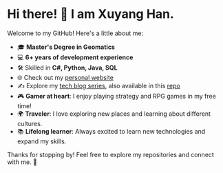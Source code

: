# Hi there! 👋  I am Xuyang Han.

Welcome to my GitHub! Here's a little about me:  

- 🎓 **Master's Degree in Geomatics**  
- 💻 **6+ years of development experience**  
- 🛠️ Skilled in **C#, Python, Java, SQL**  
- 🌐 Check out my [personal website](https://xuyanghan.github.io/)
- ✍️ Explore my [tech blog series](https://juejin.cn/user/4352302075874393), also available in this [repo](https://github.com/xuyangHan/RoadToBackendMastery) 
- 🎮 **Gamer at heart**: I enjoy playing strategy and RPG games in my free time!  
- 🌍 **Traveler**: I love exploring new places and learning about different cultures.  
- 📚 **Lifelong learner**: Always excited to learn new technologies and expand my skills.  

Thanks for stopping by! Feel free to explore my repositories and connect with me. 🚀  
